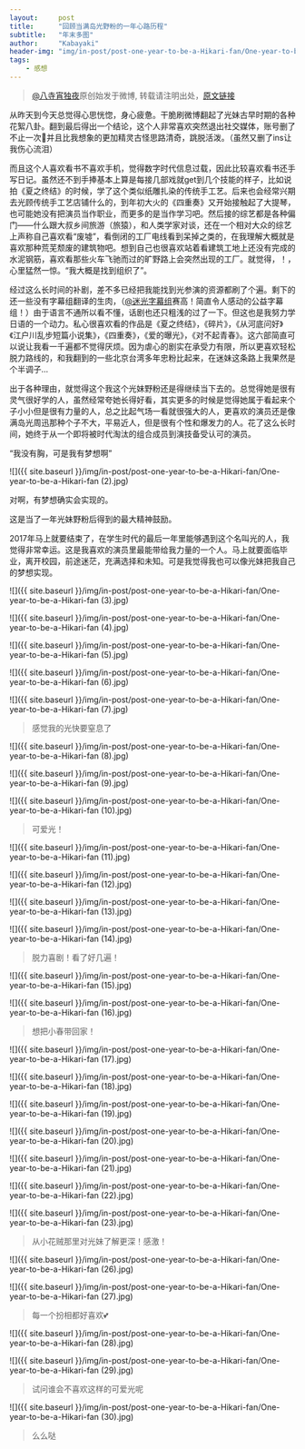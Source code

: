 ```yaml
---
layout:     post
title:      "回顾当满岛光野粉的一年心路历程"
subtitle:   "年末多图"
author:     "Kabayaki"
header-img: "img/in-post/post-one-year-to-be-a-Hikari-fan/One-year-to-be-a-Hikari-fan (1).jpg"
tags:
    - 感想
---
```


>[@八寺宵独夜](https://weibo.com/u/1739367913)原创始发于微博, 转载请注明出处，[原文链接](https://weibo.com/ttarticle/p/show?id=2309404189598665317385#_rnd1514439114134)

​​从昨天到今天总觉得心思恍惚，身心疲惫。干脆刷微博翻起了光妹古早时期的各种花絮八卦。翻到最后得出一个结论，这个人非常喜欢突然退出社交媒体，账号删了不止一次🙉并且比我想象的更加精灵古怪思路清奇，跳脱活泼。（虽然又删了ins让我伤心流泪）

而且这个人喜欢看书不喜欢手机，觉得数字时代信息过载，因此比较喜欢看书还手写日记。虽然还不到手捧基本上算是每接几部戏就get到几个技能的样子，比如说拍《夏之终结》的时候，学了这个类似纸雕扎染的传统手工艺。后来也会经常兴期去光顾传统手工艺店铺什么的，到年初大火的《四重奏》又开始接触起了大提琴，也可能她没有把演员当作职业，而更多的是当作学习吧。然后接的综艺都是各种偏门——什么跟大叔乡间旅游（旅猿），和人类学家对谈，还在一个相对大众的综艺上声称自己喜欢看“废墟”，看倒闭的工厂电线看到呆掉之类的，在我理解大概就是喜欢那种荒芜颓废的建筑物吧。想到自己也很喜欢站着看建筑工地上还没有完成的水泥钢筋，喜欢看那些火车飞驰而过的旷野路上会突然出现的工厂。就觉得，！，心里猛然一惊。“我大概是找到组织了”。

经过这么长时间的补剧，差不多已经把我能找到光参演的资源都刷了个遍。剩下的还一些没有字幕组翻译的生肉，（[@迷光字幕组](https://weibo.com/mitsuhikari) ​赛高！简直令人感动的公益字幕组！）由于语言不通所以看不懂，话剧也还只粗浅的过了一下。但这也是我努力学日语的一个动力。私心很喜欢看的作品是《夏之终结》，《碎片》，《从河底问好》《江户川乱步短篇小说集》，《四重奏》，《爱的曝光》，《对不起青春》。这六部简直可以说让我看一千遍都不觉得厌烦。因为虐心的剧实在承受力有限，所以更喜欢轻松脱力路线的，和我翻到的一些北京台湾多年忠粉比起来，在迷妹这条路上我果然是个半调子…

出于各种理由，就觉得这个我这个光妹野粉还是得继续当下去的。总觉得她是很有灵气很好学的人，虽然经常夸她长得好看，其实更多的时候是觉得她属于看起来个子小小但是很有力量的人，总之比起气场一看就很强大的人，更喜欢的演员还是像满岛光周迅那种个子不大，平易近人，但是很有个性和爆发力的人。花了这么长时间，她终于从一个即将被时代淘汰的组合成员到演技备受认可的演员。

“我没有胸，可是我有梦想啊”

![]({{ site.baseurl }}/img/in-post/post-one-year-to-be-a-Hikari-fan/One-year-to-be-a-Hikari-fan (2).jpg)

对啊，有梦想确实会实现的。

这是当了一年光妹野粉后得到的最大精神鼓励。

2017年马上就要结束了，在学生时代的最后一年里能够遇到这个名叫光的人，我觉得非常幸运。这是我喜欢的演员里最能带给我力量的一个人。马上就要面临毕业，离开校园，前途迷茫，充满选择和未知。可是我觉得我也可以像光妹把我自己的梦想实现。

![]({{ site.baseurl }}/img/in-post/post-one-year-to-be-a-Hikari-fan/One-year-to-be-a-Hikari-fan (3).jpg)

![]({{ site.baseurl }}/img/in-post/post-one-year-to-be-a-Hikari-fan/One-year-to-be-a-Hikari-fan (4).jpg)

![]({{ site.baseurl }}/img/in-post/post-one-year-to-be-a-Hikari-fan/One-year-to-be-a-Hikari-fan (5).jpg)

![]({{ site.baseurl }}/img/in-post/post-one-year-to-be-a-Hikari-fan/One-year-to-be-a-Hikari-fan (6).jpg)

![]({{ site.baseurl }}/img/in-post/post-one-year-to-be-a-Hikari-fan/One-year-to-be-a-Hikari-fan (7).jpg)
>感觉我的光快要窒息了

![]({{ site.baseurl }}/img/in-post/post-one-year-to-be-a-Hikari-fan/One-year-to-be-a-Hikari-fan (8).jpg)

![]({{ site.baseurl }}/img/in-post/post-one-year-to-be-a-Hikari-fan/One-year-to-be-a-Hikari-fan (9).jpg)

![]({{ site.baseurl }}/img/in-post/post-one-year-to-be-a-Hikari-fan/One-year-to-be-a-Hikari-fan (10).jpg)
>可爱光！

![]({{ site.baseurl }}/img/in-post/post-one-year-to-be-a-Hikari-fan/One-year-to-be-a-Hikari-fan (11).jpg)

![]({{ site.baseurl }}/img/in-post/post-one-year-to-be-a-Hikari-fan/One-year-to-be-a-Hikari-fan (12).jpg)

![]({{ site.baseurl }}/img/in-post/post-one-year-to-be-a-Hikari-fan/One-year-to-be-a-Hikari-fan (13).jpg)

![]({{ site.baseurl }}/img/in-post/post-one-year-to-be-a-Hikari-fan/One-year-to-be-a-Hikari-fan (14).jpg)
>脱力喜剧！看了好几遍！

![]({{ site.baseurl }}/img/in-post/post-one-year-to-be-a-Hikari-fan/One-year-to-be-a-Hikari-fan (15).jpg)

![]({{ site.baseurl }}/img/in-post/post-one-year-to-be-a-Hikari-fan/One-year-to-be-a-Hikari-fan (16).jpg)
>想把小春带回家！

![]({{ site.baseurl }}/img/in-post/post-one-year-to-be-a-Hikari-fan/One-year-to-be-a-Hikari-fan (17).jpg)

![]({{ site.baseurl }}/img/in-post/post-one-year-to-be-a-Hikari-fan/One-year-to-be-a-Hikari-fan (18).jpg)

![]({{ site.baseurl }}/img/in-post/post-one-year-to-be-a-Hikari-fan/One-year-to-be-a-Hikari-fan (19).jpg)

![]({{ site.baseurl }}/img/in-post/post-one-year-to-be-a-Hikari-fan/One-year-to-be-a-Hikari-fan (20).jpg)

![]({{ site.baseurl }}/img/in-post/post-one-year-to-be-a-Hikari-fan/One-year-to-be-a-Hikari-fan (21).jpg)

![]({{ site.baseurl }}/img/in-post/post-one-year-to-be-a-Hikari-fan/One-year-to-be-a-Hikari-fan (22).jpg)

![]({{ site.baseurl }}/img/in-post/post-one-year-to-be-a-Hikari-fan/One-year-to-be-a-Hikari-fan (23).jpg)

>从小花贼那里对光妹了解更深！感激！

![]({{ site.baseurl }}/img/in-post/post-one-year-to-be-a-Hikari-fan/One-year-to-be-a-Hikari-fan (26).jpg)

![]({{ site.baseurl }}/img/in-post/post-one-year-to-be-a-Hikari-fan/One-year-to-be-a-Hikari-fan (27).jpg)
>每一个扮相都好喜欢💕

![]({{ site.baseurl }}/img/in-post/post-one-year-to-be-a-Hikari-fan/One-year-to-be-a-Hikari-fan (28).jpg)

![]({{ site.baseurl }}/img/in-post/post-one-year-to-be-a-Hikari-fan/One-year-to-be-a-Hikari-fan (29).jpg)
>试问谁会不喜欢这样的可爱光呢

![]({{ site.baseurl }}/img/in-post/post-one-year-to-be-a-Hikari-fan/One-year-to-be-a-Hikari-fan (30).jpg)
>么么哒

